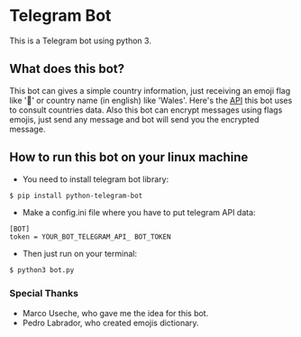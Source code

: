 # Telegram Bot
This is a Telegram bot using python 3.

## What does this bot? 
This bot can gives a simple country information, just receiving an emoji flag like '🏴󠁧󠁢󠁷󠁬󠁳󠁿' or country name (in english) like 'Wales'. Here's the [API](https://restcountries.eu) this bot uses to consult countries data. Also this bot can encrypt messages using flags emojis, just send any message and bot will send you the encrypted message.
## How to run this bot on your linux machine
* You need to install telegram bot library:
```bash
$ pip install python-telegram-bot
```

* Make a config.ini file where you have to put telegram API data:
```
[BOT]
token = YOUR_BOT_TELEGRAM_API_ BOT_TOKEN
```

* Then just run on your terminal:
```bash
$ python3 bot.py
 ```

### Special Thanks

* Marco Useche, who gave me the idea for this bot.
* Pedro Labrador, who created emojis dictionary. 